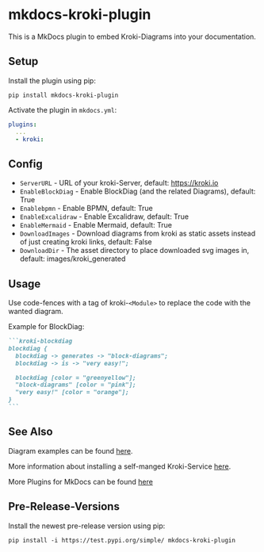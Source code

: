 # mkdocs-kroki-plugin

This is a MkDocs plugin to embed Kroki-Diagrams into your documentation.

## Setup

Install the plugin using pip:

`pip install mkdocs-kroki-plugin`

Activate the plugin in `mkdocs.yml`:

```yaml
plugins:
  ...
  - kroki:
```

## Config

* `ServerURL` - URL of your kroki-Server, default: <https://kroki.io>
* `EnableBlockDiag` - Enable BlockDiag (and the related Diagrams), default: True
* `Enablebpmn` - Enable BPMN, default: True
* `EnableExcalidraw` - Enable Excalidraw, default: True
* `EnableMermaid` - Enable Mermaid, default: True
* `DownloadImages` - Download diagrams from kroki as static assets instead of just creating kroki links, default: False
* `DownloadDir` - The asset directory to place downloaded svg images in, default: images/kroki_generated

## Usage

Use code-fences with a tag of kroki-`<Module>` to replace the code with the wanted diagram.

Example for BlockDiag:

````markdown
```kroki-blockdiag
blockdiag {
  blockdiag -> generates -> "block-diagrams";
  blockdiag -> is -> "very easy!";

  blockdiag [color = "greenyellow"];
  "block-diagrams" [color = "pink"];
  "very easy!" [color = "orange"];
}
```
````

## See Also

Diagram examples can be found [here](https://kroki.io/examples.html).

More information about installing a self-manged Kroki-Service [here](https://docs.kroki.io/kroki/setup/install/).

More Plugins for MkDocs can be found [here](http://www.mkdocs.org/user-guide/plugins/)

## Pre-Release-Versions

Install the newest pre-release version using pip:

`pip install -i https://test.pypi.org/simple/ mkdocs-kroki-plugin`
